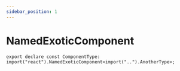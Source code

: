 ```yaml
---
sidebar_position: 1
---
```


# NamedExoticComponent

```TSX
export declare const ComponentType: import("react").NamedExoticComponent<import("..").AnotherType>;
```
